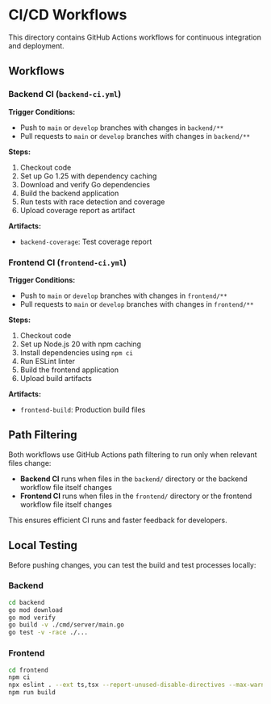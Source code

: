 # CI/CD Workflows

This directory contains GitHub Actions workflows for continuous integration and deployment.

## Workflows

### Backend CI (`backend-ci.yml`)

**Trigger Conditions:**
- Push to `main` or `develop` branches with changes in `backend/**`
- Pull requests to `main` or `develop` branches with changes in `backend/**`

**Steps:**
1. Checkout code
2. Set up Go 1.25 with dependency caching
3. Download and verify Go dependencies
4. Build the backend application
5. Run tests with race detection and coverage
6. Upload coverage report as artifact

**Artifacts:**
- `backend-coverage`: Test coverage report

### Frontend CI (`frontend-ci.yml`)

**Trigger Conditions:**
- Push to `main` or `develop` branches with changes in `frontend/**`
- Pull requests to `main` or `develop` branches with changes in `frontend/**`

**Steps:**
1. Checkout code
2. Set up Node.js 20 with npm caching
3. Install dependencies using `npm ci`
4. Run ESLint linter
5. Build the frontend application
6. Upload build artifacts

**Artifacts:**
- `frontend-build`: Production build files

## Path Filtering

Both workflows use GitHub Actions path filtering to run only when relevant files change:

- **Backend CI** runs when files in the `backend/` directory or the backend workflow file itself changes
- **Frontend CI** runs when files in the `frontend/` directory or the frontend workflow file itself changes

This ensures efficient CI runs and faster feedback for developers.

## Local Testing

Before pushing changes, you can test the build and test processes locally:

### Backend
```bash
cd backend
go mod download
go mod verify
go build -v ./cmd/server/main.go
go test -v -race ./...
```

### Frontend
```bash
cd frontend
npm ci
npx eslint . --ext ts,tsx --report-unused-disable-directives --max-warnings 10
npm run build
```
